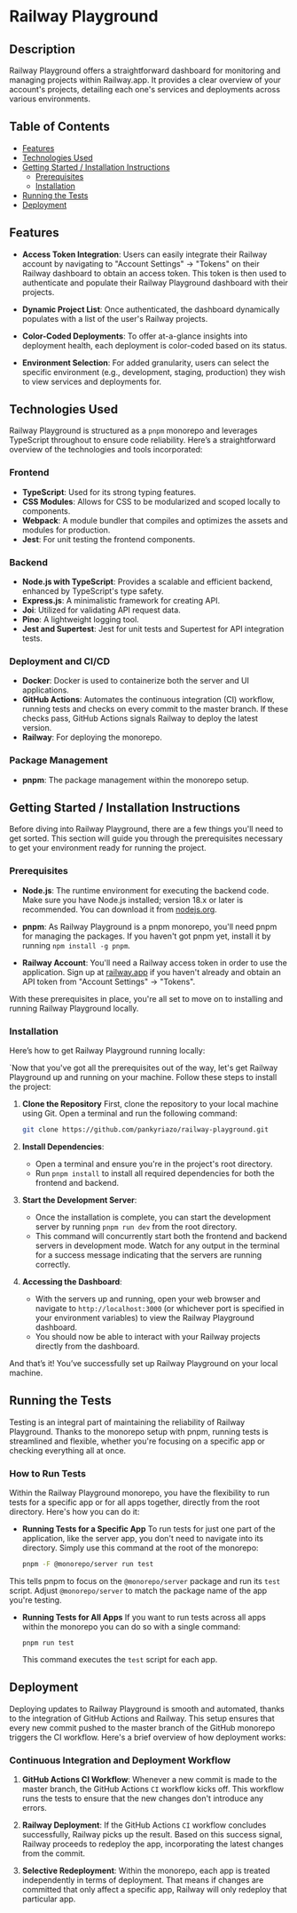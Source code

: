 # Railway Playground

## Description

Railway Playground offers a straightforward dashboard for monitoring and managing projects within Railway.app. It provides a clear overview of your account's projects, detailing each one's services and deployments across various environments.

## Table of Contents

- [Features](#features)
- [Technologies Used](#technologies-used)
- [Getting Started / Installation Instructions](#getting-started--installation-instructions)
  - [Prerequisites](#prerequisites)
  - [Installation](#installation)
- [Running the Tests](#running-the-tests)
- [Deployment](#deployment)

## Features

- **Access Token Integration**: Users can easily integrate their Railway account by navigating to "Account Settings" -> "Tokens" on their Railway dashboard to obtain an access token. This token is then used to authenticate and populate their Railway Playground dashboard with their projects.

- **Dynamic Project List**: Once authenticated, the dashboard dynamically populates with a list of the user's Railway projects.

- **Color-Coded Deployments**: To offer at-a-glance insights into deployment health, each deployment is color-coded based on its status.

- **Environment Selection**: For added granularity, users can select the specific environment (e.g., development, staging, production) they wish to view services and deployments for.

## Technologies Used

Railway Playground is structured as a `pnpm` monorepo and leverages TypeScript throughout to ensure code reliability. Here’s a straightforward overview of the technologies and tools incorporated:

### Frontend

- **TypeScript**: Used for its strong typing features.
- **CSS Modules**: Allows for CSS to be modularized and scoped locally to components.
- **Webpack**: A module bundler that compiles and optimizes the assets and modules for production.
- **Jest**: For unit testing the frontend components.

### Backend

- **Node.js with TypeScript**: Provides a scalable and efficient backend, enhanced by TypeScript's type safety.
- **Express.js**: A minimalistic framework for creating API.
- **Joi**: Utilized for validating API request data.
- **Pino**: A lightweight logging tool.
- **Jest and Supertest**: Jest for unit tests and Supertest for API integration tests.

### Deployment and CI/CD

- **Docker**: Docker is used to containerize both the server and UI applications.
- **GitHub Actions**: Automates the continuous integration (CI) workflow, running tests and checks on every commit to the master branch. If these checks pass, GitHub Actions signals Railway to deploy the latest version.
- **Railway**: For deploying the monorepo.

### Package Management

- **pnpm**: The package management within the monorepo setup.

## Getting Started / Installation Instructions

Before diving into Railway Playground, there are a few things you'll need to get sorted. This section will guide you through the prerequisites necessary to get your environment ready for running the project.

### Prerequisites

- **Node.js**: The runtime environment for executing the backend code. Make sure you have Node.js installed; version 18.x or later is recommended. You can download it from [nodejs.org](https://nodejs.org/).

- **pnpm**: As Railway Playground is a pnpm monorepo, you'll need pnpm for managing the packages. If you haven't got pnpm yet, install it by running `npm install -g pnpm`.

- **Railway Account**: You'll need a Railway access token in order to use the application. Sign up at [railway.app](https://railway.app/) if you haven't already and obtain an API token from "Account Settings" -> "Tokens".

With these prerequisites in place, you're all set to move on to installing and running Railway Playground locally.

### Installation

Here’s how to get Railway Playground running locally:

`Now that you've got all the prerequisites out of the way, let's get Railway Playground up and running on your machine. Follow these steps to install the project:

1. **Clone the Repository**
   First, clone the repository to your local machine using Git. Open a terminal and run the following command:
   ```bash
   git clone https://github.com/pankyriazo/railway-playground.git
   ```
2. **Install Dependencies**:

   - Open a terminal and ensure you're in the project's root directory.
   - Run `pnpm install` to install all required dependencies for both the frontend and backend.

3. **Start the Development Server**:

   - Once the installation is complete, you can start the development server by running `pnpm run dev` from the root directory.
   - This command will concurrently start both the frontend and backend servers in development mode. Watch for any output in the terminal for a success message indicating that the servers are running correctly.

4. **Accessing the Dashboard**:
   - With the servers up and running, open your web browser and navigate to `http://localhost:3000` (or whichever port is specified in your environment variables) to view the Railway Playground dashboard.
   - You should now be able to interact with your Railway projects directly from the dashboard.

And that’s it! You’ve successfully set up Railway Playground on your local machine.

## Running the Tests

Testing is an integral part of maintaining the reliability of Railway Playground. Thanks to the monorepo setup with pnpm, running tests is streamlined and flexible, whether you're focusing on a specific app or checking everything all at once.

### How to Run Tests

Within the Railway Playground monorepo, you have the flexibility to run tests for a specific app or for all apps together, directly from the root directory. Here's how you can do it:

- **Running Tests for a Specific App**
  To run tests for just one part of the application, like the server app, you don't need to navigate into its directory. Simply use this command at the root of the monorepo:
  ```bash
  pnpm -F @monorepo/server run test
  ```

This tells pnpm to focus on the `@monorepo/server` package and run its `test` script. Adjust `@monorepo/server` to match the package name of the app you're testing.

- **Running Tests for All Apps** If you want to run tests across all apps within the monorepo you can do so with a single command:

  `pnpm run test`

  This command executes the `test` script for each app.

## Deployment

Deploying updates to Railway Playground is smooth and automated, thanks to the integration of GitHub Actions and Railway. This setup ensures that every new commit pushed to the master branch of the GitHub monorepo triggers the CI workflow. Here's a brief overview of how deployment works:

### Continuous Integration and Deployment Workflow

1. **GitHub Actions CI Workflow**: Whenever a new commit is made to the master branch, the GitHub Actions `CI` workflow kicks off. This workflow runs the tests to ensure that the new changes don't introduce any errors.

2. **Railway Deployment**: If the GitHub Actions `CI` workflow concludes successfully, Railway picks up the result. Based on this success signal, Railway proceeds to redeploy the app, incorporating the latest changes from the commit.

3. **Selective Redeployment**: Within the monorepo, each app is treated independently in terms of deployment. That means if changes are committed that only affect a specific app, Railway will only redeploy that particular app.
